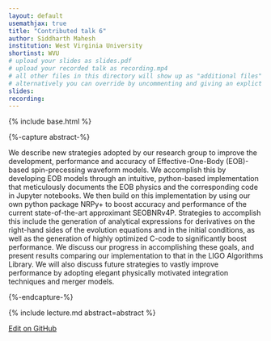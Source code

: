 ```yaml
---
layout: default
usemathjax: true
title: "Contributed talk 6"
author: Siddharth Mahesh
institution: West Virginia University
shortinst: WVU
# upload your slides as slides.pdf
# upload your recorded talk as recording.mp4
# all other files in this directory will show up as "additional files"
# alternatively you can override by uncommenting and giving an explict URL:
slides: 
recording: 
---
```

{% include base.html %}

{%-capture abstract-%}

We describe new strategies adopted by our research group to improve the development, performance and accuracy of Effective-One-Body (EOB)-based spin-precessing waveform models. We accomplish this by developing EOB models through an intuitive, python-based implementation that meticulously documents the EOB physics and the corresponding code in Jupyter notebooks. We then build on this implementation by using our own python package NRPy+ to boost accuracy and performance of the current state-of-the-art approximant SEOBNRv4P. Strategies to accomplish this include the generation of analytical expressions for derivatives on the right-hand sides of the evolution equations and in the initial conditions, as well as the generation of highly optimized C-code to significantly boost performance. We discuss our progress in accomplishing these goals, and present results comparing our implementation to that in the LIGO Algorithms Library. We will also discuss future strategies to vastly improve performance by adopting elegant physically motivated integration techniques and merger models.

{%-endcapture-%}

<div class="col-xs-12" markdown="1">
{% include lecture.md abstract=abstract %}

[Edit on GitHub](https://github.com/EinsteinToolkit/et2021uiuc/edit/master/{{page.path}})
</div>
